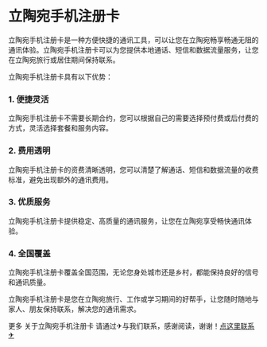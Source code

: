 # 立陶宛手机注册卡

立陶宛手机注册卡是一种方便快捷的通讯工具，可以让您在立陶宛畅享畅通无阻的通讯体验。立陶宛手机注册卡可以为您提供本地通话、短信和数据流量服务，让您在立陶宛旅行或居住期间保持联系。

立陶宛手机注册卡具有以下优势：

### 1. 便捷灵活
立陶宛手机注册卡不需要长期合约，您可以根据自己的需要选择预付费或后付费的方式，灵活选择套餐和服务内容。

### 2. 费用透明
立陶宛手机注册卡的资费清晰透明，您可以清楚了解通话、短信和数据流量的收费标准，避免出现额外的通讯费用。

### 3. 优质服务
立陶宛手机注册卡提供稳定、高质量的通讯服务，让您在立陶宛享受畅快通讯体验。

### 4. 全国覆盖
立陶宛手机注册卡覆盖全国范围，无论您身处城市还是乡村，都能保持良好的信号和通讯质量。

立陶宛手机注册卡是您在立陶宛旅行、工作或学习期间的好帮手，让您随时随地与家人、朋友保持联系，解决您的通讯需求。

更多 关于立陶宛手机注册卡 请通过✈与我们联系，感谢阅读，谢谢！[点这里联系✈](https://1.k02.cc)